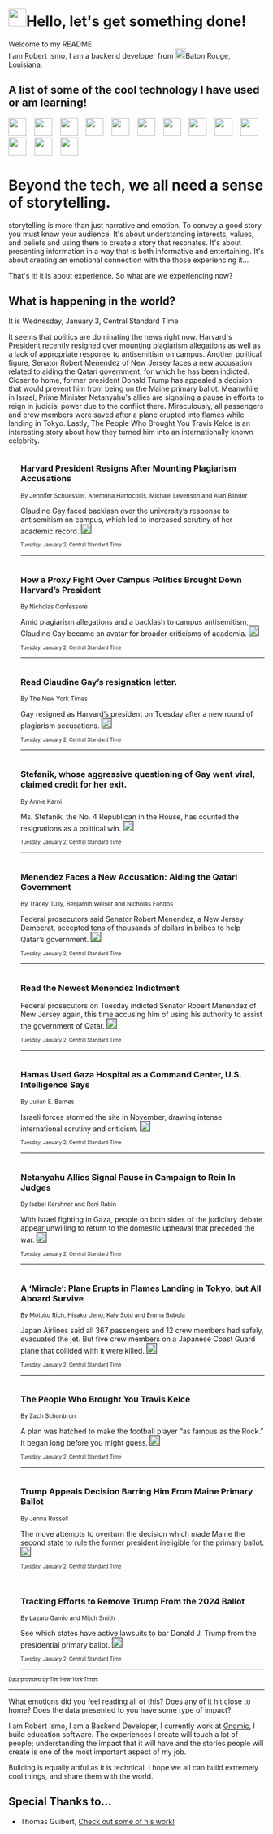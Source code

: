 <h1><img src="https://emojis.slackmojis.com/emojis/images/1643514375/3493/hot-coffee.gif?1643514375" width="35"/>Hello, let's get something done!</h1>

<p>Welcome to my README.<br/>
I am Robert Ismo, I am a backend developer from <img src="https://emojis.slackmojis.com/emojis/images/1638395689/50435/moulin_rouge.png?1638395689" width="20"/>Baton Rouge, Louisiana.</p>
<h2>A list of some of the cool technology I have used or am learning!</h2>
<p>
<img src="https://emojis.slackmojis.com/emojis/images/1643516091/21142/meow_bongotap.gif?1643516091" width="35" alt="">
<img src="https://img.shields.io/badge/Favorite%20Frontend%20Framework-SvelteKit-f83903" alt="">
<img src="https://img.shields.io/badge/Second%20Favorite-Vue-40b581" alt="">
<img src="https://img.shields.io/badge/Most%20Used%20Runtime-Nodejs-78b061" alt="">
<img src="https://emojis.slackmojis.com/emojis/images/1643517416/34482/fire.gif?1643517416" width="35" alt="">
<img src="https://img.shields.io/badge/Javascript%20But%20Better-Typescript-0078ca" alt="">
<img src="https://img.shields.io/badge/Favorite%20Language-Elixir-3e244d" alt="">
<img src="https://img.shields.io/badge/Containerize%20Everything-Docker-6ac9ef" alt="">
<img src="https://emojis.slackmojis.com/emojis/images/1643514596/5999/meow_party.gif?1643514596" width="35" alt="">
<img src="https://img.shields.io/badge/API%20Love%20Language-Graphql-de32a5" alt="">
<img src="https://img.shields.io/badge/Our%20Favorite%20Version%20Controller-Git-e94f33" alt="">
<img src="https://img.shields.io/badge/Favorite%20Database-Redis-d42d1d" alt="">
<img src="https://emojis.slackmojis.com/emojis/images/1643514559/5584/deployparrot.gif?1643514559" width="35" alt="">
<img src="https://img.shields.io/badge/Container%20Interstate-RabbitMQ-f66200" alt="">
<img src="https://img.shields.io/badge/Gotta%20Learn-Kubernetes-316adf" alt="">
<img src="https://img.shields.io/badge/Really%20Mature%20Now-WASM-654fef" alt="">
<img src="https://emojis.slackmojis.com/emojis/images/1666642497/61942/dance_vibe.gif?1666642497" width="35" alt="">
<img src="https://img.shields.io/badge/For%20My%20M1-ARM64-657d96" alt="">
<img src="https://img.shields.io/badge/Loving%20This%20So%20Much-TailwindCSS-17bcb5" alt="">
<img src="https://img.shields.io/badge/Cool%20Build%20Tool-Vite-f9cb24" alt="">
<img src="https://emojis.slackmojis.com/emojis/images/1669231376/62819/working-on-it.gif?1669231376" width="35" alt="">
<img src="https://img.shields.io/badge/Fun%20and%20Easy%20Database-MongoDB-5f8c49" alt="">
<img src="https://img.shields.io/badge/JS%20Life%20Support-NPM-c73737" alt="">
<img src="https://img.shields.io/badge/I%20Liked%20It-DynamoDB-0073b9" alt="">
<img src="https://emojis.slackmojis.com/emojis/images/1643514045/46/question.gif?1643514045" width="35" alt="">
<img src="https://img.shields.io/badge/cool-React-60d6f9" alt="">
<img src="https://img.shields.io/badge/Future%20Big%20Project-Lambda-f37e00" alt="">
<img src="https://img.shields.io/badge/NPM%20But%20Better-PNPM-f1aa07" alt="">
<img src="https://emojis.slackmojis.com/emojis/images/1643514943/9662/fbwow.gif?1643514943" width="35" alt="">
<img src="https://img.shields.io/badge/First%20Language-C-662079" alt="">
<img src="https://img.shields.io/badge/Where%20I%20Deploy%20Frontend-Vercel-000000" alt="">
<img src="https://img.shields.io/badge/Who%20Does%20not%20Want%20an%20App-Swift-f9492a" alt="">
<img src="https://emojis.slackmojis.com/emojis/images/1643514058/151/javascript.png?1643514058" width="35" alt="">
<img src="https://img.shields.io/badge/cool-Python-fbd542" alt="">
<img src="https://img.shields.io/badge/Favorite%20Something-Stripe-656cdc" alt="">
<img src="https://img.shields.io/badge/Of%20Course-HTML5-ed6327" alt="">
<img src="https://emojis.slackmojis.com/emojis/images/1660415405/60731/bomb.gif?1660415405" width="35" alt="">
<img src="https://img.shields.io/badge/hate-CSS-2964ec" alt="">
<img src="https://img.shields.io/badge/Learning-CircleCI-141215" alt="">
<img src="https://img.shields.io/badge/Learning-Rust-fbbb3b" alt="">
<img src="https://emojis.slackmojis.com/emojis/images/1660415397/60712/writing-hand.gif?1660415397" width="35" alt="">
<img src="https://img.shields.io/badge/Dev%20Browser%20of%20Choice-Firefox-cc4e26" alt="">
<img src="https://img.shields.io/badge/Recoverying%20From%20Windows-UNIX-1781e3" alt="">
<img src="https://img.shields.io/badge/LOVE-LogSeq-90c1c2" alt="">
<img src="https://emojis.slackmojis.com/emojis/images/1643514066/223/kirby.gif?1643514066" width="35" alt="">
<img src="https://img.shields.io/badge/Daily%20Driver-MacOS-e6e6e8" alt="">
<img src="https://img.shields.io/badge/Git%20Server-Github-000000" alt="">
<img src="https://img.shields.io/badge/enjoyable-EC2-f17428" alt="">
<img src="https://emojis.slackmojis.com/emojis/images/1643514239/2069/excited.gif?1643514239" width="35" alt="">
</p>
<h1>Beyond the tech, we all need a sense of storytelling.</h1>
<p>storytelling is more than just narrative and emotion. To convey a good story you must know your audience. It's about understanding interests, values, and beliefs and using them to create a story that resonates. It's about presenting information in a way that is both informative and entertaining. It's about creating an emotional connection with the those experiencing it...</p>
<p>That's it! it is about experience. So what are we experiencing now?</p>
<h2>What is happening in the world?</h2>
<p>It is Wednesday, January 3, Central Standard Time</p>
<p>
It seems that politics are dominating the news right now. Harvard&#39;s President recently resigned over mounting plagiarism allegations as well as a lack of appropriate response to antisemitism on campus. Another political figure, Senator Robert Menendez of New Jersey faces a new accusation related to aiding the Qatari government, for which he has been indicted. Closer to home, former president Donald Trump has appealed a decision that would prevent him from being on the Maine primary ballot. Meanwhile in Israel, Prime Minister Netanyahu&#39;s allies are signaling a pause in efforts to reign in judicial power due to the conflict there. Miraculously, all passengers and crew members were saved after a plane erupted into flames while landing in Tokyo. Lastly, The People Who Brought You Travis Kelce is an interesting story about how they turned him into an internationally known celebrity.</p>
<ol>
<img src="https://img.shields.io/badge/-us-blue" alt="">
<h3>Harvard President Resigns After Mounting Plagiarism Accusations</h3>
<sub>By Jennifer Schuessler, Anemona Hartocollis, Michael Levenson and Alan Blinder</sub>
<p>Claudine Gay faced backlash over the university’s response to antisemitism on campus, which led to increased scrutiny of her academic record.  <a href=""><img src="https://developer.nytimes.com/files/poweredby_nytimes_30b.png?v=1583354208352" height="20"></a></p>
<sub><sub>Tuesday, January 2, Central Standard Time</sub></sub>
<hr/>
<img src="https://img.shields.io/badge/-us-blue" alt="">
<h3>How a Proxy Fight Over Campus Politics Brought Down Harvard’s President</h3>
<sub>By Nicholas Confessore</sub>
<p>Amid plagiarism allegations and a backlash to campus antisemitism, Claudine Gay became an avatar for broader criticisms of academia.  <a href=""><img src="https://developer.nytimes.com/files/poweredby_nytimes_30b.png?v=1583354208352" height="20"></a></p>
<sub><sub>Tuesday, January 2, Central Standard Time</sub></sub>
<hr/>
<img src="https://img.shields.io/badge/-us-blue" alt="">
<h3>Read Claudine Gay’s resignation letter.</h3>
<sub>By The New York Times</sub>
<p>Gay resigned as Harvard’s president on Tuesday after a new round of plagiarism accusations.  <a href=""><img src="https://developer.nytimes.com/files/poweredby_nytimes_30b.png?v=1583354208352" height="20"></a></p>
<sub><sub>Tuesday, January 2, Central Standard Time</sub></sub>
<hr/>
<img src="https://img.shields.io/badge/-us-blue" alt="">
<h3>Stefanik, whose aggressive questioning of Gay went viral, claimed credit for her exit.</h3>
<sub>By Annie Karni</sub>
<p>Ms. Stefanik, the No. 4 Republican in the House, has counted the resignations as a political win.  <a href=""><img src="https://developer.nytimes.com/files/poweredby_nytimes_30b.png?v=1583354208352" height="20"></a></p>
<sub><sub>Tuesday, January 2, Central Standard Time</sub></sub>
<hr/>
<img src="https://img.shields.io/badge/-nyregion-blue" alt="">
<h3>Menendez Faces a New Accusation: Aiding the Qatari Government</h3>
<sub>By Tracey Tully, Benjamin Weiser and Nicholas Fandos</sub>
<p>Federal prosecutors said Senator Robert Menendez, a New Jersey Democrat, accepted tens of thousands of dollars in bribes to help Qatar’s government.  <a href=""><img src="https://developer.nytimes.com/files/poweredby_nytimes_30b.png?v=1583354208352" height="20"></a></p>
<sub><sub>Tuesday, January 2, Central Standard Time</sub></sub>
<hr/>
<img src="https://img.shields.io/badge/-nyregion-blue" alt="">
<h3>Read the Newest Menendez Indictment</h3>
<sub></sub>
<p>Federal prosecutors on Tuesday indicted Senator Robert Menendez of New Jersey again, this time accusing him of using his authority to assist the government of Qatar.  <a href=""><img src="https://developer.nytimes.com/files/poweredby_nytimes_30b.png?v=1583354208352" height="20"></a></p>
<sub><sub>Tuesday, January 2, Central Standard Time</sub></sub>
<hr/>
<img src="https://img.shields.io/badge/-us-blue" alt="">
<h3>Hamas Used Gaza Hospital as a Command Center, U.S. Intelligence Says</h3>
<sub>By Julian E. Barnes</sub>
<p>Israeli forces stormed the site in November, drawing intense international scrutiny and criticism.  <a href=""><img src="https://developer.nytimes.com/files/poweredby_nytimes_30b.png?v=1583354208352" height="20"></a></p>
<sub><sub>Tuesday, January 2, Central Standard Time</sub></sub>
<hr/>
<img src="https://img.shields.io/badge/-world-blue" alt="">
<h3>Netanyahu Allies Signal Pause in Campaign to Rein In Judges</h3>
<sub>By Isabel Kershner and Roni Rabin</sub>
<p>With Israel fighting in Gaza, people on both sides of the judiciary debate appear unwilling to return to the domestic upheaval that preceded the war.  <a href=""><img src="https://developer.nytimes.com/files/poweredby_nytimes_30b.png?v=1583354208352" height="20"></a></p>
<sub><sub>Tuesday, January 2, Central Standard Time</sub></sub>
<hr/>
<img src="https://img.shields.io/badge/-world-blue" alt="">
<h3>A ‘Miracle’: Plane Erupts in Flames Landing in Tokyo, but All Aboard Survive</h3>
<sub>By Motoko Rich, Hisako Ueno, Kaly Soto and Emma Bubola</sub>
<p>Japan Airlines said all 367 passengers and 12 crew members had safely, evacuated the jet. But five crew members on a Japanese Coast Guard plane that collided with it were killed.  <a href=""><img src="https://developer.nytimes.com/files/poweredby_nytimes_30b.png?v=1583354208352" height="20"></a></p>
<sub><sub>Tuesday, January 2, Central Standard Time</sub></sub>
<hr/>
<img src="https://img.shields.io/badge/-style-blue" alt="">
<h3>The People Who Brought You Travis Kelce</h3>
<sub>By Zach Schonbrun</sub>
<p>A plan was hatched to make the football player “as famous as the Rock.” It began long before you might guess.  <a href=""><img src="https://developer.nytimes.com/files/poweredby_nytimes_30b.png?v=1583354208352" height="20"></a></p>
<sub><sub>Tuesday, January 2, Central Standard Time</sub></sub>
<hr/>
<img src="https://img.shields.io/badge/-us-blue" alt="">
<h3>Trump Appeals Decision Barring Him From Maine Primary Ballot</h3>
<sub>By Jenna Russell</sub>
<p>The move attempts to overturn the decision which made Maine the second state to rule the former president ineligible for the primary ballot.  <a href=""><img src="https://developer.nytimes.com/files/poweredby_nytimes_30b.png?v=1583354208352" height="20"></a></p>
<sub><sub>Tuesday, January 2, Central Standard Time</sub></sub>
<hr/>
<img src="https://img.shields.io/badge/-us-blue" alt="">
<h3>Tracking Efforts to Remove Trump From the 2024 Ballot</h3>
<sub>By Lazaro Gamio and Mitch Smith</sub>
<p>See which states have active lawsuits to bar Donald J. Trump from the presidential primary ballot.  <a href=""><img src="https://developer.nytimes.com/files/poweredby_nytimes_30b.png?v=1583354208352" height="20"></a></p>
<sub><sub>Tuesday, January 2, Central Standard Time</sub></sub>
<hr/>
</ol>
<a href="https://developer.nytimes.com"><sub><sub>Data provided by The New York Times</sub></sub></a>
<hr/>
<p>What emotions did you feel reading all of this? Does any of it hit close to home? Does the data presented to you have some type of impact?</p>
<p>I am Robert Ismo, I am a Backend Developer, I currently work at <a href="https://gnomic.education/">Gnomic</a>, I build education software. The experiences I create will touch a lot of people; understanding the impact that it will have and the stories people will create is one of the most important aspect of my job.</p>
<p>Building is equally artful as it is technical. I hope we all can build extremely cool things, and share them with the world.</p>
<h2>Special Thanks to...</h2>
<ul>
<li>Thomas Guibert, <a href="https://github.com/thmsgbrt/thmsgbrt">Check out some of his work!</a></li>
</ul>